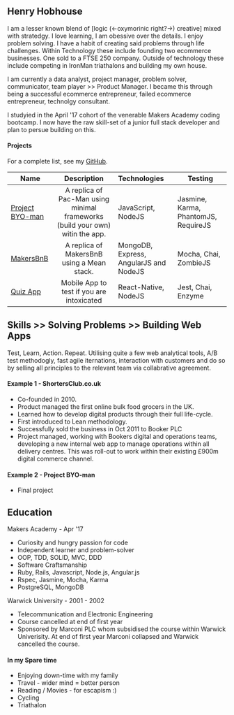 ## Henry Hobhouse

I am a lesser known blend of [logic (<-oxymorinic right?->) creative] mixed with stratedgy. I love learning, I am obessive over the details. I enjoy problem solving. I have a habit of creating said problems through life challenges. Within Technology these include founding two ecommerce businesses. One sold to a FTSE 250 company. Outside of technology these include competing in IronMan triathalons and building my own house.

I am currently a data analyst, project manager, problem solver, communicator, team player >> Product Manager. I became this through being a successful ecommerce entrepreneur, failed ecommerce entrepreneur, technolgy consultant.

I studyied in the April '17 cohort of the venerable Makers Academy coding bootcamp. I now have the raw skill-set of a junior full stack developer and plan to persue building on this. 

#### Projects

For a complete list, see my [GitHub](https://github.com/henryhobhouse?tab=repositories).

| Name                       | Description                                                                   | Technologies                     |  Testing                           |
| -------------------------- |:-----------------------------------------------------------------------------:|:-------------------|-------------------|
| [Project BYO-man](https://github.com/henryhobhouse/project_byoman)      | A replica of Pac-Man using minimal frameworks (build your own) witin the app.             | JavaScript,  NodeJS             | Jasmine, Karma, PhantomJS, RequireJS       |
| [MakersBnB](https://github.com/henryhobhouse/Makersbnb)       | A replica of MakersBnB using a Mean stack.                                         | MongoDB, Express, AngularJS and NodeJS           | Mocha, Chai, ZombieJS           |
| [Quiz App](https://github.com/henryhobhouse/quiz-app)            | Mobile App to test if you are intoxicated | React-Native, NodeJS       | Jest, Chai, Enzyme    |  

## Skills >> Solving Problems >> Building Web Apps

Test, Learn, Action. Repeat. Utilising quite a few web analytical tools, A/B test methodogly, fast agile iternations, interaction with customers and do so by selling all principles to the relevant team via collabrative agreement.

#### Example 1 - ShortersClub.co.uk
- Co-founded in 2010.
- Product managed the first online bulk food grocers in the UK.
- Learned how to develop digital products through their full life-cycle.
- First introduced to Lean methodology.
- Successfully sold the business in Oct 2011 to Booker PLC
- Project managed, working with Bookers digital and operations teams, developing a new internal web app to manage operations within all delivery centres. This was roll-out to work within their existing £900m digital commerce channel.

#### Example 2 - Project BYO-man
- Final project 

## Education

Makers Academy - Apr '17

- Curiosity and hungry passion for code
- Independent learner and problem-solver
- OOP, TDD, SOLID, MVC, DDD
- Software Craftsmanship
- Ruby, Rails, Javascript, Node.js, Angular.js
- Rspec, Jasmine, Mocha, Karma
- PostgreSQL, MongoDB

Warwick University - 2001 - 2002

- Telecommunication and Electronic Engineering
- Course cancelled at end of first year
- Sponsored by Marconi PLC whom subsidised the course within Warwick Univerisity. At end of first year Marconi collapsed and Warwick cancelled the course.

#### In my Spare time

  - Enjoying down-time with my family
  - Travel - wider mind = better person
  - Reading / Movies  - for escapism :)
  - Cycling  
  - Triathalon
